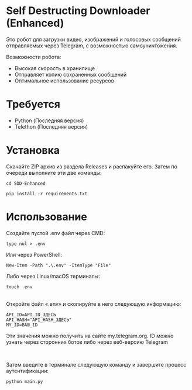# Self Destructing Downloader (Enhanced)
Это робот для загрузки видео, изображений и голосовых сообщений отправляемых через Telegram, с возможностью самоуничтожения.

Возможности робота:
- Высокая скорость в хранилище
- Отправляет копию сохраненных сообщений
- Оптимальное использование ресурсов

# Требуется
- Python (Последняя версия)
- Telethon (Последняя версия)

# Установка
Скачайте ZIP архив из раздела Releases и распакуйте его. Затем по очереди выполните эти две команды:
 ```
cd SDD-Enhanced
```
```
pip install -r requirements.txt
```
# Использование
Создайте пустой .env файл через CMD:
```
type nul > .env
```
Или через PowerShell:
```
New-Item -Path ".\.env" -ItemType "File"
```
Либо через Linux/macOS терминалы:
```
touch .env
```

<br>
Откройте файл «.env» и скопируйте в него следующую информацию:

```
API_ID=API_ID_ЗДЕСЬ
API_HASH="API_HASH_ЗДЕСЬ"
MY_ID=ВАШ_ID
```
Эти значения можно получить на сайте my.telegram.org. ID можно узнать через сторонних ботов либо через веб-версию Telegram

<br>

Затем введите в терминале следующую команду и завершите процесс аутентификации:
```
python main.py
```
